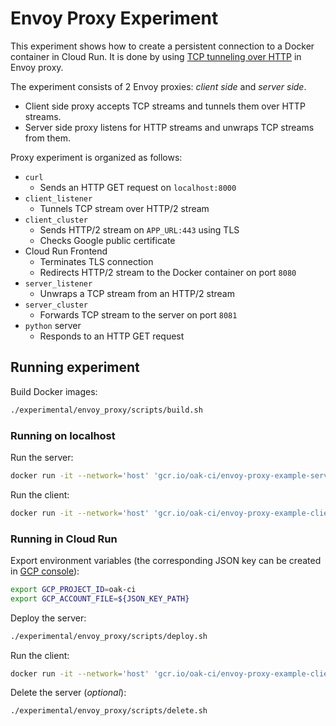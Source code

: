 # Envoy Proxy Experiment

This experiment shows how to create a persistent connection to a Docker container in Cloud Run.
It is done by using [TCP tunneling over HTTP](https://www.envoyproxy.io/docs/envoy/latest/intro/arch_overview/http/upgrades#tunneling-tcp-over-http)
in Envoy proxy.

The experiment consists of 2 Envoy proxies: _client side_ and _server side_.

- Client side proxy accepts TCP streams and tunnels them over HTTP streams.
- Server side proxy listens for HTTP streams and unwraps TCP streams from them.

Proxy experiment is organized as follows:

- `curl`
  - Sends an HTTP GET request on `localhost:8000`
- `client_listener`
  - Tunnels TCP stream over HTTP/2 stream
- `client_cluster`
  - Sends HTTP/2 stream on `APP_URL:443` using TLS
  - Checks Google public certificate
- Cloud Run Frontend
  - Terminates TLS connection
  - Redirects HTTP/2 stream to the Docker container on port `8080`
- `server_listener`
  - Unwraps a TCP stream from an HTTP/2 stream
- `server_cluster`
  - Forwards TCP stream to the server on port `8081`
- `python` server
  - Responds to an HTTP GET request

## Running experiment

Build Docker images:

```bash
./experimental/envoy_proxy/scripts/build.sh
```

### Running on localhost

Run the server:

```bash
docker run -it --network='host' 'gcr.io/oak-ci/envoy-proxy-example-server'
```

Run the client:

```bash
docker run -it --network='host' 'gcr.io/oak-ci/envoy-proxy-example-client' localhost
```

### Running in Cloud Run

Export environment variables (the corresponding JSON key can be created in [GCP console](https://pantheon.corp.google.com/iam-admin/serviceaccounts/details/107443053308787082748/keys?project=oak-ci)):

```bash
export GCP_PROJECT_ID=oak-ci
export GCP_ACCOUNT_FILE=${JSON_KEY_PATH}
```

Deploy the server:

```bash
./experimental/envoy_proxy/scripts/deploy.sh
```

Run the client:

```bash
docker run -it --network='host' 'gcr.io/oak-ci/envoy-proxy-example-client'
```

Delete the server (_optional_):

```bash
./experimental/envoy_proxy/scripts/delete.sh
```
